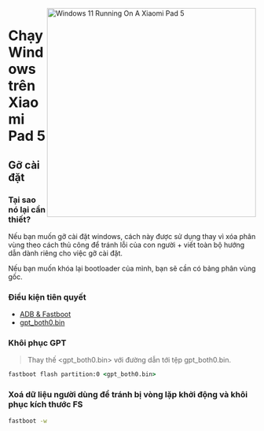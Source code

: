 <img align="right" src="https://raw.githubusercontent.com/erdilS/Port-Windows-11-Xiaomi-Pad-5/main/nabu.png" width="425" alt="Windows 11 Running On A Xiaomi Pad 5">

# Chạy Windows trên Xiaomi Pad 5

## Gỡ cài đặt

### Tại sao nó lại cần thiết?

Nếu bạn muốn gỡ cài đặt windows, cách này được sử dụng thay vì xóa phân vùng theo cách thủ công để tránh lỗi của con người + viết toàn bộ hướng dẫn dành riêng cho việc gỡ cài đặt.

Nếu bạn muốn khóa lại bootloader của mình, bạn sẽ cần có bảng phân vùng gốc.

### Điều kiện tiên quyết

- [ADB & Fastboot](https://developer.android.com/studio/releases/platform-tools)
- [gpt_both0.bin](../../../../releases/tag/1.0)

### Khôi phục GPT

> Thay thế <gpt_both0.bin> với đường dẫn tới tệp gpt_both0.bin.

```cmd
fastboot flash partition:0 <gpt_both0.bin>
```

### Xoá dữ liệu người dùng để tránh bị vòng lặp khởi động và khôi phục kích thước FS
```cmd
fastboot -w
```


